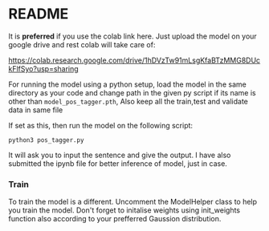# README

It is **preferred** if you use the colab link here. Just upload the model on your google drive and rest colab will take care of: 

https://colab.research.google.com/drive/1hDVzTw91mLsgKfaBTzMMG8DUckFlfSyo?usp=sharing

For running the model using a python setup, load the model in the same directory as your code and change path in the given py script if its name is other than ```model_pos_tagger.pth```, Also keep all the train,test and validate data in same file

If set as this, then run the model on the following script:

```python3 pos_tagger.py ```

It will ask you to input the sentence and give the output.
I have also submitted the ipynb file for better inference of model, just in case.
### Train

To train the model is a different. Uncomment the ModelHelper class to help you train the model. Don't forget to initalise weights using init_weights function also according to your prefferred Gaussion distribution.


